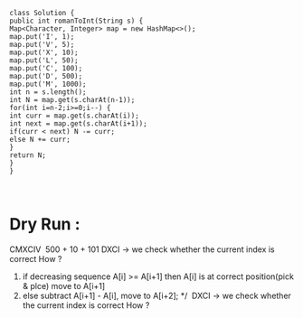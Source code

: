 ```
class Solution {
public int romanToInt(String s) {
Map<Character, Integer> map = new HashMap<>();
map.put('I', 1);
map.put('V', 5);
map.put('X', 10);
map.put('L', 50);
map.put('C', 100);
map.put('D', 500);
map.put('M', 1000);
int n = s.length();
int N = map.get(s.charAt(n-1));
for(int i=n-2;i>=0;i--) {
int curr = map.get(s.charAt(i));
int next = map.get(s.charAt(i+1));
if(curr < next) N -= curr;
else N += curr;
}
return N;
}
}
```
​
# Dry Run :
CMXCIV
​
500 + 10 + 101
DXCI -> we check whether the current index is correct How ?
​
1. if decreasing sequence A[i] >= A[i+1] then A[i] is at correct position(pick & plce)
move to A[i+1]
2. else subtract A[i+1] - A[i], move to A[i+2];
*/
​
DXCI -> we check whether the current index is correct How ?
